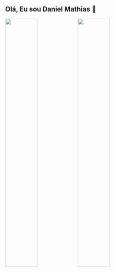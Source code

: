 ## Olá, Eu sou Daniel Mathias 👋

<div>
  <img src="https://github-readme-stats.vercel.app/api?username=11Mathias&show_icons=true&theme=radical&show_owner=true" width="45%"/>
  <img src="https://github-readme-stats.vercel.app/api/top-langs/?username=11Mathias&layout=compact&theme=radical" width="45%"/>
</div>
